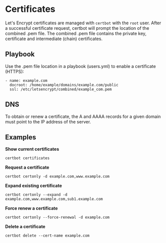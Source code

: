 # Certificates
Let's Encrypt certificates are managed with `certbot` with the `root` user. After a successful certificate request, certbot will prompt the location of the combined .pem file. The combined .pem file contains the private key, certificate and intermediate (chain) certificates.

## Playbook
Use the .pem file location in a playbook (users.yml) to enable a certificate (HTTPS):

```
- name: example.com
  docroot: /home/example/domains/example.com/public
  ssl: /etc/letsencrypt/combined/example_com.pem
```

## DNS
To obtain or renew a certificate, the A and AAAA records for a given domain must point to the IP address of the server.

## Examples
**Show current certificates**
```
certbot certificates
```
**Request a certificate**
```
certbot certonly -d example.com,www.example.com
```
**Expand existing certificate**
```
certbot certonly --expand -d example.com,www.example.com,sub1.example.com
```
**Force renew a certificate**
```
certbot certonly --force-renewal -d example.com
```
**Delete a certificate**
```
certbot delete --cert-name example.com
```
